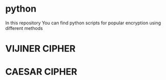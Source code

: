 # python

In this repository
You can find python scripts for popular encryption using different methods

# VIJINER CIPHER
# CAESAR CIPHER
